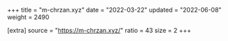 +++
title = "m-chrzan.xyz"
date = "2022-03-22"
updated = "2022-06-08"
weight = 2490

[extra]
source = "https://m-chrzan.xyz/"
ratio = 43
size = 2
+++
